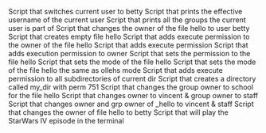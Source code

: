 Script that switches current user to betty
Script that prints the effective username of the current user
Script that prints all the groups the current user is part of
Script that changes the owner of the file hello to user betty
Script that creates empty file hello
Script that adds execute permission to the owner of the file hello
Script that adds execute permission
Script that adds execution permission to owner
Script that sets the permission to the file hello
Script that sets the mode of the file hello
Script that sets the mode of the file hello the same as ollehs mode
Script that adds execute permission to all subdirectories of current dir
Script that creates a directory called my_dir with perm 751
Script that changes the group owner to school for the file hello
Script that changes owner to vincent & group owner to staff
Script that changes owner and grp owner of _hello to vincent & staff
Script that changes the owner of file hello to betty
Script that will play the StarWars IV episode in the terminal
